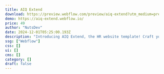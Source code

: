 ```yaml
---
title: AIQ Extend
download: https://preview.webflow.com/preview/aiq-extend?utm_medium=preview_link&utm_source=designer&utm_content=aiq-extend&preview=f85c246a3ff538cbce4e4b38fb1fbf9b&workflow=preview
demo: https://aiq-extend.webflow.io/
price: 49
author: "NutsDev"
date: 2024-12-01T05:25:00.193Z
description: "Introducing AIQ Extend, the HR website template! Craft your brand, showcase solutions, and attract talent. Sleek design & engaging content captivate visitors. Dynamic features leave a lasting impression. Build your perfect HR website."
ssg: ["Webflow"]
css: []
ui: []
cms: []
category: []
draft: false
---
```

